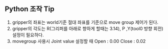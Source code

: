 ## Python 조작 Tip
1. gripper의 좌표는 world기준 절대 좌표를 기준으로 move group 제어가 된다.
2. gripper의 각도는 R(그리퍼를 아래로 향하게 할때는 3.14), P ,Y(tool0 방향 회전) 설정이 필요하다.
3. movegroup 사용시 Joint value 설정할 때 Open : 0.00 Close : 0.02